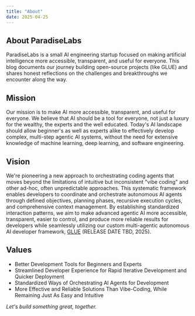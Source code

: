 ```yaml
---
title: "About"
date: 2025-04-25
---
```


## About ParadiseLabs

ParadiseLabs is a small AI engineering startup focused on making artificial intelligence more accessible, transparent, and useful for everyone. This blog documents our journey building open-source projects (like GLUE) and shares honest reflections on the challenges and breakthroughs we encounter along the way.

## Mission

Our mission is to make AI more accessible, transparent, and useful for everyone. We believe that AI should be a tool for everyone, not just a luxury for the wealthy, the experts and the well educated. Today's AI landscape should allow beginner's as well as experts alike to effectively develop complex, multi-step agentic AI systems, without the need for extensive knowledge of machine learning, deep learning, and software engineering.

## Vision

We're pioneering a new approach to orchestrating coding agents that moves beyond the limitations of intuitive but inconsistent "vibe coding" and other ad-hoc, often unpredictable approaches. This systematic framework enables developers to coordinate and orchestrate autonomous AI agents through defined objectives, planning phases, recursive execution cycles, and comprehensive context management. By establishing standardized interaction patterns, we aim to make advanced agentic AI more accessible, transparent, easier to control, and produce more reliable results for developers while seamlessly utilizing our custom multi-agentic autonomous AI developer framework, [GLUE](https://applyglue.com) (RELEASE DATE TBD, 2025).

## Values

- Better Development Tools for Beginners and Experts
- Streamlined Developer Experience for Rapid Iterative Development and Quicker Deployment
- Standardized Ways of Orchestrating AI Agents for Development
- More Effective and Reliable Solutions Than Vibe-Coding, While Remaining Just As Easy and Intuitive

*Let's build something great, together.*
